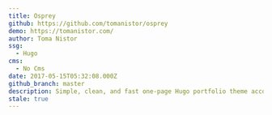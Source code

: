 ```yaml
---
title: Osprey
github: https://github.com/tomanistor/osprey
demo: https://tomanistor.com/
author: Toma Nistor
ssg:
  - Hugo
cms:
  - No Cms
date: 2017-05-15T05:32:08.000Z
github_branch: master
description: Simple, clean, and fast one-page Hugo portfolio theme accompanied by a blog
stale: true
---
```

